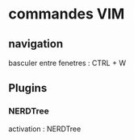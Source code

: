 # commandes VIM

## navigation
basculer entre fenetres : CTRL + W


## Plugins

### NERDTree
activation : NERDTree




